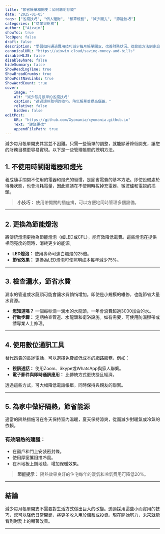 ```yaml
---
title: "節省帳單和開支：如何聰明存錢"
date: "2025-01-05"
tags: ["省錢技巧", "個人理財", "預算規劃", "減少開支", "節能技巧"]
categories: ["商業與財務"]
author: ["Aixwim"]
showToc: true
TocOpen: false
draft: false
description: "學習如何通過實用技巧減少每月帳單開支，改善財務狀況。從節能方法到家庭理財智慧，現在就開始存錢吧！"
canonicalURL: "https://aixwim.cloud/saving-money-and-bills"
disableHLJS: false
disableShare: false
hideSummary: false
ShowReadingTime: true
ShowBreadCrumbs: true
ShowPostNavLinks: true
ShowWordCount: true
cover:
    image: ""
    alt: "減少每月帳單的省錢技巧"
    caption: "透過這些聰明的技巧，降低帳單並提高儲蓄。"
    relative: false
    hidden: false
editPost:
    URL: "https://github.com/Xyomania/xyomania.github.io"
    Text: "建議更改"
    appendFilePath: true
---
```


減少每月帳單開支其實並不困難。只需一些簡單的調整，就能顯著降低開支，讓您的財務目標更容易實現。以下是一些管理帳單的聰明方法。

## 1. **不使用時關閉電器和燈光**

養成隨手關閉不使用的電器和燈光的習慣，是節省電費的基本方法。即使設備處於待機狀態，也會消耗電量，因此建議在不使用時拔掉充電器、微波爐和電視的插頭。

> **小技巧：** 使用帶開關的插座排，可以方便地同時管理多個設備。

---

## 2. **更換為節能燈泡**

將傳統燈泡更換為節能燈泡（如LED或CFL），能有效降低電費。這些燈泡在提供相同亮度的同時，消耗更少的能源。

- **LED燈泡：** 使用壽命可達白熾燈的25倍。
- **節省效果：** 更換為LED燈泡可使照明成本每年減少75%。

---

## 3. **檢查漏水，節省水費**

漏水的管道或水龍頭可能會讓水費悄悄增加。即使是小規模的維修，也能節省大量水資源。

- **您知道嗎？** 一個每秒滴一滴水的水龍頭，一年會浪費超過3000加侖的水。
- **行動步驟：** 定期檢查管道、水龍頭和衛浴設施。如有需要，可使用防漏膠帶或請專業人士修理。

---

## 4. **使用數位通訊工具**

替代昂貴的長途電話，可以選擇免費或低成本的網路服務，例如：
- **視訊通話：** 使用Zoom、Skype或WhatsApp與家人聯繫。
- **電子郵件與即時通訊應用：** 比傳統方式更快捷且經濟。

透過這些方式，可大幅降低電話帳單，同時保持與親友的聯繫。

---

## 5. **為家中做好隔熱，節省能源**

適當的隔熱措施可在冬天保持室內溫暖，夏天保持涼爽，從而減少對暖氣或冷氣的依賴。

### 有效隔熱的建議：
- 在窗戶和門上安裝密封條。
- 使用厚窗簾阻擋冷風。
- 在木地板上鋪地毯，增加保暖效果。

> **節能提示：** 隔熱效果良好的住宅每年的暖氣和冷氣費用可降低20%。

---

## 結論

減少每月帳單開支不需要對生活方式做出巨大的改變。透過採用這些小而實用的技巧，您可以降低日常開銷，將更多收入用於儲蓄或投資。現在開始努力，未來就能看到財務上的顯著改善。

---

